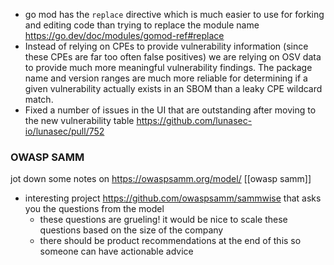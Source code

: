 - go mod has the `replace` directive which is much easier to use for forking and editing code than trying to replace the module name https://go.dev/doc/modules/gomod-ref#replace
- Instead of relying on CPEs to provide vulnerability information (since these CPEs are far too often false positives) we are relying on OSV data to provide much more meaningful vulnerability findings. The package name and version ranges are much more reliable for determining if a given vulnerability actually exists in an SBOM than a leaky CPE wildcard match.
- Fixed a number of issues in the UI that are outstanding after moving to the new vulnerability table https://github.com/lunasec-io/lunasec/pull/752
### OWASP SAMM
jot down some notes on https://owaspsamm.org/model/
[[owasp samm]]
- interesting project https://github.com/owaspsamm/sammwise that asks you the questions from the model
	- these questions are grueling! it would be nice to scale these questions based on the size of the company
	- there should be product recommendations at the end of this so someone can have actionable advice
